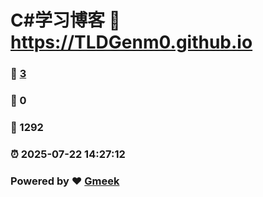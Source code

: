 # C#学习博客 :link: https://TLDGenm0.github.io 
### :page_facing_up: [3](https://TLDGenm0.github.io/tag.html) 
### :speech_balloon: 0 
### :hibiscus: 1292 
### :alarm_clock: 2025-07-22 14:27:12 
### Powered by :heart: [Gmeek](https://github.com/Meekdai/Gmeek)
